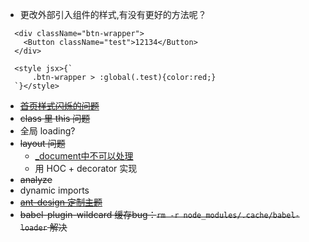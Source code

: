 * 更改外部引入组件的样式,有没有更好的方法呢？
```
  <div className="btn-wrapper">
    <Button className="test">12134</Button>
  </div>

  <style jsx>{`
      .btn-wrapper > :global(.test){color:red;}
  `}</style>
```
* ~~[首页样式闪烁的问题](https://github.com/zeit/styled-jsx/issues/396)~~
* ~~class 里 this 问题~~
* 全局 loading?
* ~~layout 问题~~
  * [_document中不可以处理](https://github.com/zeit/next.js/issues/1874)
  * 用 HOC + decorator 实现
* ~~analyze~~
* dynamic imports
* ~~[ant-design 定制主题](https://github.com/aoc/with-ant-design-custom-theme)~~
* ~~babel-plugin-wildcard 缓存bug：`rm -r node_modules/.cache/babel-loader` 解决~~